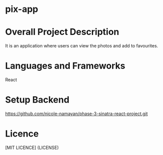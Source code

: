 # pix-app
# Overall Project Description
It is an application where users can view the photos and add to favourites.
# Languages and Frameworks
React

# Setup Backend
https://github.com/nicole-namayan/phase-3-sinatra-react-project.git

# Licence
[MIT LICENCE] (LICENSE)